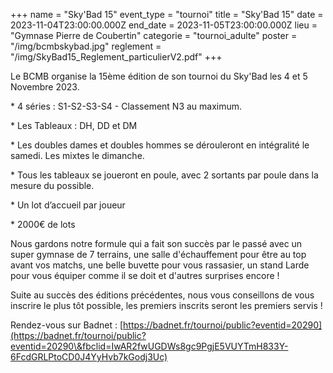 +++
name = "Sky'Bad 15"
event_type = "tournoi"
title = "Sky'Bad 15"
date = 2023-11-04T23:00:00.000Z
end_date = 2023-11-05T23:00:00.000Z
lieu = "Gymnase Pierre de Coubertin"
categorie = "tournoi_adulte"
poster = "/img/bcmbskybad.jpg"
reglement = "/img/SkyBad15_Reglement_particulierV2.pdf"
+++

Le BCMB organise la 15ème édition de son tournoi du Sky'Bad les 4 et 5 Novembre 2023.

\* 4 séries : S1-S2-S3-S4 - Classement N3 au maximum.

\* Les Tableaux : DH, DD et DM

\* Les doubles dames et doubles hommes se dérouleront en intégralité le samedi. Les mixtes le dimanche.

\* Tous les tableaux se joueront en poule, avec 2 sortants par poule dans la mesure du possible.

\* Un lot d’accueil par joueur

\* 2000€ de lots

Nous gardons notre formule qui a fait son succès par le passé avec un super gymnase de 7 terrains, une salle d'échauffement pour être au top avant vos matchs, une belle buvette pour vous rassasier, un stand Larde pour vous équiper comme il se doit et d'autres surprises encore !

Suite au succès des éditions précédentes, nous vous conseillons de vous inscrire le plus tôt possible, les premiers inscrits seront les premiers servis !

Rendez-vous sur Badnet : [https://badnet.fr/tournoi/public?eventid=20290](https://badnet.fr/tournoi/public?eventid=20290\&fbclid=IwAR2fwUGDWs8gc9PgjE5VUYTmH833Y-6FcdGRLPtoCD0J4YyHvb7kGodj3Uc)
